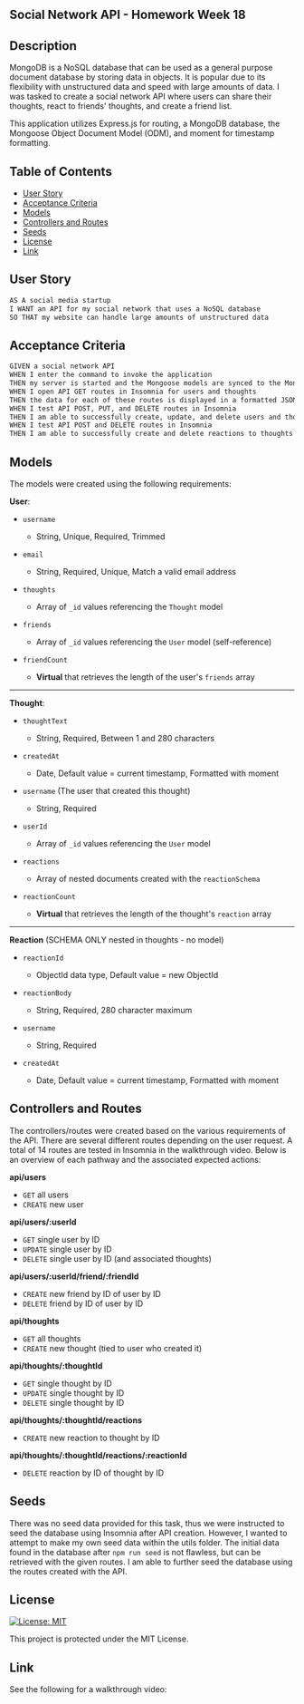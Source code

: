 ## Social Network API - Homework Week 18

## Description

MongoDB is a NoSQL database that can be used as a general purpose document database by storing data in objects. It is popular due to its flexibility with unstructured data and speed with large amounts of data. I was tasked to create a social network API where users can share their thoughts, react to friends' thoughts, and create a friend list.

This application utilizes Express.js for routing, a MongoDB database, the Mongoose Object Document Model (ODM), and moment for timestamp formatting.

## Table of Contents

- [User Story](#user-story)
- [Acceptance Criteria](#acceptance-criteria)
- [Models](#models)
- [Controllers and Routes](#controllers-and-routes)
- [Seeds](#seeds)
- [License](#license)
- [Link](#link)

## User Story

```md
AS A social media startup
I WANT an API for my social network that uses a NoSQL database
SO THAT my website can handle large amounts of unstructured data
```

## Acceptance Criteria

```md
GIVEN a social network API
WHEN I enter the command to invoke the application
THEN my server is started and the Mongoose models are synced to the MongoDB database
WHEN I open API GET routes in Insomnia for users and thoughts
THEN the data for each of these routes is displayed in a formatted JSON
WHEN I test API POST, PUT, and DELETE routes in Insomnia
THEN I am able to successfully create, update, and delete users and thoughts in my database
WHEN I test API POST and DELETE routes in Insomnia
THEN I am able to successfully create and delete reactions to thoughts and add and remove friends to a user’s friend list
```

## Models

The models were created using the following requirements:

**User**:

- `username`

  - String, Unique, Required, Trimmed

- `email`

  - String, Required, Unique, Match a valid email address

- `thoughts`

  - Array of `_id` values referencing the `Thought` model

- `friends`

  - Array of `_id` values referencing the `User` model (self-reference)

- `friendCount`
  - **Virtual** that retrieves the length of the user's `friends` array

---

**Thought**:

- `thoughtText`

  - String, Required, Between 1 and 280 characters

- `createdAt`

  - Date, Default value = current timestamp, Formatted with moment

- `username` (The user that created this thought)

  - String, Required

- `userId`

  - Array of `_id` values referencing the `User` model

- `reactions`

  - Array of nested documents created with the `reactionSchema`

- `reactionCount`
  - **Virtual** that retrieves the length of the thought's `reaction` array

---

**Reaction** (SCHEMA ONLY nested in thoughts - no model)

- `reactionId`

  - ObjectId data type, Default value = new ObjectId

- `reactionBody`

  - String, Required, 280 character maximum

- `username`

  - String, Required

- `createdAt`
  - Date, Default value = current timestamp, Formatted with moment

## Controllers and Routes

The controllers/routes were created based on the various requirements of the API. There are several different routes depending on the user request. A total of 14 routes are tested in Insomnia in the walkthrough video. Below is an overview of each pathway and the associated expected actions:

**api/users**

- `GET` all users
- `CREATE` new user

**api/users/:userId**

- `GET` single user by ID
- `UPDATE` single user by ID
- `DELETE` single user by ID (and associated thoughts)

**api/users/:userId/friend/:friendId**

- `CREATE` new friend by ID of user by ID
- `DELETE` friend by ID of user by ID

**api/thoughts**

- `GET` all thoughts
- `CREATE` new thought (tied to user who created it)

**api/thoughts/:thoughtId**

- `GET` single thought by ID
- `UPDATE` single thought by ID
- `DELETE` single thought by ID

**api/thoughts/:thoughtId/reactions**

- `CREATE` new reaction to thought by ID

**api/thoughts/:thoughtId/reactions/:reactionId**

- `DELETE` reaction by ID of thought by ID

## Seeds

There was no seed data provided for this task, thus we were instructed to seed the database using Insomnia after API creation. However, I wanted to attempt to make my own seed data within the utils folder. The initial data found in the database after `npm run seed` is not flawless, but can be retrieved with the given routes. I am able to further seed the database using the routes created with the API.

## License

[![License: MIT](https://img.shields.io/badge/License-MIT-yellow.svg)](https://opensource.org/licenses/MIT)

This project is protected under the MIT License.

## Link

See the following for a walkthrough video:
